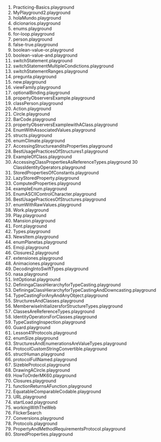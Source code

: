 1. Practicing-Basics.playground
2. MyPlayground2.playground
3. holaMundo.playground
4. dicionarios.playground
5. enums.playground
6. for-loop.playground
7. person.playground
8. false-true.playground
9. boolean-value-or.playground
10. boolean-value-and.playground
11. switchStatement.playground
12. switchStatementMultipleCondictions.playground
13. switchStatementRanges.playground
14. pregunta.playground
15. new.playground
16. viewFamily.playground
17. optionalBinding.playground
18. propertyObserversExample.playground
19. classPerson.playground
20. Action.playground
21. Circle.playground
22. BarCode.playground
23. propertyObserversExamplewithAClass.playground
24. EnumWithAssociatedValues.playground
25. structs.playground
26. enumClimate.playground
27. AccessingStructureanditsProperties.playground
27. BestUsagePracticesOfStructures1.playground
28. ExampleOfClass.playground
29. AccessingClassPropertiesAsReferenceTypes.playground
30 ClassIdentityOperators.playground
31. StoredPropertiesOfConstants.playground
32. LazyStoredProperty.playground
33. ComputedProperties.playground
34. exampleEnum.playground
35. EnumASCIIControlCharacter.playground
36. BestUsagePracticesOfStructures.playground
37. enumWithRawValues.playground
38. Work.playground
39. Play.playground
40. Mansion.playground
41. Font.playground
42. Types.playground
43. NewsItem.playground
44. enumPlanetas.playground
45. Emoji.playground
46. Closures2.playground
47. extensiones.playground
48. Animaciones.playground
49. DecodingIntoSwiftTypes.playground
50. nasa.playground
51. IntOptional.playground
52. DefiningaClassHierarchyforTypeCasting.playground
53. DefiningaClassHierarchyforTypeCastingAndDowncasting.playground
54. TypeCastingForAnyAndAnyObject.playground
55. StructuresAndClasses.playground
56. MemberwiseInitializersforStructureTypes.playground
57. ClassesAreReferenceTypes.playground
58. IdentityOperatorsForClasses.playground
59. TypeCastingInspection.playground
60. Guard.playground
61. Lesson41Protocols.playground
62. enumSize.playground
63. StructuresAndEnumerationsAreValueTypes.playground
64. ProtocolCustomStringConvertible.playground
65. structHuman.playground
66. protocolFullNamed.playground
67. SizebleProtocol.playground
68. DrawingACircle.playground
69. HowToOrderMK60.playground
70. Closures.playground
71. functionReturnsAFunction.playground
72. EquatableComparableCodable.playground
73. URL.playground
74. startLoad.playground
75. workingWithTheWeb
76. FlickerSearch
77. Conversions.playground
78. Protocols.playground
79. PropertyAndMethodRequirementsProtocol.playground
80. StoredProperties.playground

